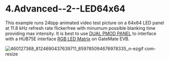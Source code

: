 # 4.Advanced--2--LED64x64   
This example runs 24bpp animated video test picture on a 64x64 LED panel at 11.8 kHz refresh rate flickerfree with minumum possible blanking time providing max intensity.
It is best to use [DUAL PMOD PANEL](https://hr.mouser.com/ProductDetail/1BitSquared/PMOD-DUAL-LED-PANEL-HUB75E?qs=By6Nw2ByBD17d8wmsR3qXQ%3D%3D) to interface with a HUB75E interface [RGB LED Matrix](https://www.aliexpress.com/item/1005001950053920.html?spm=a2g0o.productlist.main.1.7e9d2OiV2OiVg7&algo_pvid=7d92e052-fed2-436e-9b2f-a6a3415e5e29&algo_exp_id=7d92e052-fed2-436e-9b2f-a6a3415e5e29-0&pdp_npi=4%40dis!EUR!15.03!14.28!!!16.40!15.58!%402103890117248461873115836e076e!12000018198812421!sea!HR!104410995!ACX&curPageLogUid=PzMljgAhNWk5&utparam-url=scene%3Asearch%7Cquery_from%3A) on GateMate EVB. 




![460127368_8124690437639711_859785094676978335_n-ezgif com-resize](https://github.com/user-attachments/assets/b4e4109c-ecd3-4ddb-8a8c-a9a2bb70d6a9)

